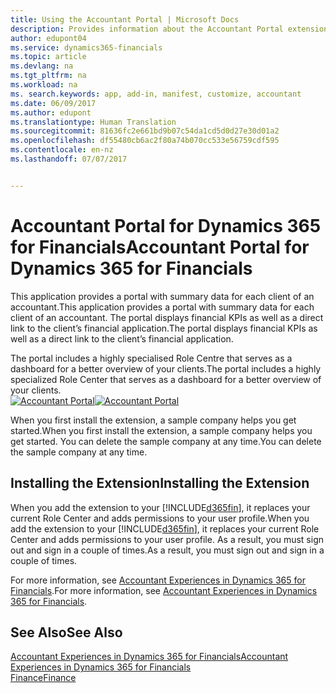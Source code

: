 ```yaml
---
title: Using the Accountant Portal | Microsoft Docs
description: Provides information about the Accountant Portal extension.
author: edupont04
ms.service: dynamics365-financials
ms.topic: article
ms.devlang: na
ms.tgt_pltfrm: na
ms.workload: na
ms. search.keywords: app, add-in, manifest, customize, accountant
ms.date: 06/09/2017
ms.author: edupont
ms.translationtype: Human Translation
ms.sourcegitcommit: 81636fc2e661bd9b07c54da1cd5d0d27e30d01a2
ms.openlocfilehash: df55480cb6ac2f80a74b070cc533e56759cdf595
ms.contentlocale: en-nz
ms.lasthandoff: 07/07/2017


---
```

# <a name="accountant-portal-for-dynamics-365-for-financials"></a><span data-ttu-id="ed611-103">Accountant Portal for Dynamics 365 for Financials</span><span class="sxs-lookup"><span data-stu-id="ed611-103">Accountant Portal for Dynamics 365 for Financials</span></span>
<span data-ttu-id="ed611-104">This application provides a portal with summary data for each client of an accountant.</span><span class="sxs-lookup"><span data-stu-id="ed611-104">This application provides a portal with summary data for each client of an accountant.</span></span> <span data-ttu-id="ed611-105">The portal displays financial KPIs as well as a direct link to the client’s financial application.</span><span class="sxs-lookup"><span data-stu-id="ed611-105">The portal displays financial KPIs as well as a direct link to the client’s financial application.</span></span>  

<span data-ttu-id="ed611-106">The portal includes a highly specialised Role Centre that serves as a dashboard for a better overview of your clients.</span><span class="sxs-lookup"><span data-stu-id="ed611-106">The portal includes a highly specialized Role Center that serves as a dashboard for a better overview of your clients.</span></span>  
<span data-ttu-id="ed611-107">[![Accountant Portal](./media/ui-extensions-accportal/accountant-portal.png)](https://go.microsoft.com/fwlink/?linkid=851257)</span><span class="sxs-lookup"><span data-stu-id="ed611-107">[![Accountant Portal](./media/ui-extensions-accportal/accountant-portal.png)](https://go.microsoft.com/fwlink/?linkid=851257)</span></span>

<span data-ttu-id="ed611-108">When you first install the extension, a sample company helps you get started.</span><span class="sxs-lookup"><span data-stu-id="ed611-108">When you first install the extension, a sample company helps you get started.</span></span> <span data-ttu-id="ed611-109">You can delete the sample company at any time.</span><span class="sxs-lookup"><span data-stu-id="ed611-109">You can delete the sample company at any time.</span></span>  

## <a name="installing-the-extension"></a><span data-ttu-id="ed611-110">Installing the Extension</span><span class="sxs-lookup"><span data-stu-id="ed611-110">Installing the Extension</span></span>
<span data-ttu-id="ed611-111">When you add the extension to your [!INCLUDE[d365fin](includes/d365fin_md.md)], it replaces your current Role Center and adds permissions to your user profile.</span><span class="sxs-lookup"><span data-stu-id="ed611-111">When you add the extension to your [!INCLUDE[d365fin](includes/d365fin_md.md)], it replaces your current Role Center and adds permissions to your user profile.</span></span> <span data-ttu-id="ed611-112">As a result, you must sign out and sign in a couple of times.</span><span class="sxs-lookup"><span data-stu-id="ed611-112">As a result, you must sign out and sign in a couple of times.</span></span>  

<span data-ttu-id="ed611-113">For more information, see [Accountant Experiences in Dynamics 365 for Financials](finance-accounting.md).</span><span class="sxs-lookup"><span data-stu-id="ed611-113">For more information, see [Accountant Experiences in Dynamics 365 for Financials](finance-accounting.md).</span></span>  

## <a name="see-also"></a><span data-ttu-id="ed611-114">See Also</span><span class="sxs-lookup"><span data-stu-id="ed611-114">See Also</span></span>
[<span data-ttu-id="ed611-115">Accountant Experiences in Dynamics 365 for Financials</span><span class="sxs-lookup"><span data-stu-id="ed611-115">Accountant Experiences in Dynamics 365 for Financials</span></span>](finance-accounting.md)  
[<span data-ttu-id="ed611-116">Finance</span><span class="sxs-lookup"><span data-stu-id="ed611-116">Finance</span></span>](finance.md)  

